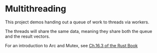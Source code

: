 # Multithreading

This project demos handing out a queue of work to threads via workers.

The threads will share the same data, meaning they share both the queue and the result vectors.

For an introduction to Arc and Mutex, see [Ch.16.3 of the Rust Book](https://doc.rust-lang.org/book/ch16-03-shared-state.html)
